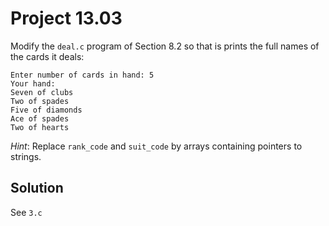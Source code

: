 # Project 13.03

Modify the `deal.c` program of Section 8.2 so that is prints the full names of the
cards it deals:

```text
Enter number of cards in hand: 5
Your hand:
Seven of clubs
Two of spades
Five of diamonds
Ace of spades
Two of hearts
```

*Hint*: Replace `rank_code` and `suit_code` by arrays containing pointers to strings.

## Solution

See `3.c`
